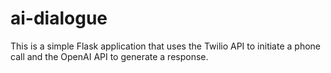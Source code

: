 # ai-dialogue

This is a simple Flask application that uses the Twilio API to initiate a phone call and the OpenAI API to generate a response.